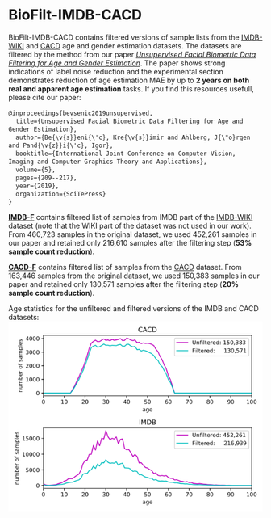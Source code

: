 # BioFilt-IMDB-CACD

BioFilt-IMDB-CACD contains filtered versions of sample lists from the [IMDB-WIKI](https://data.vision.ee.ethz.ch/cvl/rrothe/imdb-wiki/) and [CACD](http://bcsiriuschen.github.io/CARC/) age and gender estimation datasets. The datasets are filtered by the method from our paper [*Unsupervised Facial Biometric Data Filtering for Age and Gender Estimation*](http://www.insticc.org/Primoris/Resources/PaperPdf.ashx?idPaper=72572). The paper shows strong indications of label noise reduction and the experimental section demonstrates reduction of age estimation MAE by up to **2 years on both real and apparent age estimation** tasks. If you find this resources usefull, please cite our paper:
```
@inproceedings{bevsenic2019unsupervised,
  title={Unsupervised Facial Biometric Data Filtering for Age and Gender Estimation},
  author={Be{\v{s}}eni{\'c}, Kre{\v{s}}imir and Ahlberg, J{\"o}rgen and Pand{\v{z}}i{\'c}, Igor},
  booktitle={International Joint Conference on Computer Vision, Imaging and Computer Graphics Theory and Applications},
  volume={5},
  pages={209--217},
  year={2019},
  organization={SciTePress}
}

```

[**IMDB-F**](https://github.com/kbesenic/BioFilt-IMDB-CACD/blob/master/IMDB-F.txt) contains filtered list of samples from IMDB part of the [IMDB-WIKI](https://data.vision.ee.ethz.ch/cvl/rrothe/imdb-wiki/) dataset (note that the WIKI part of the dataset was not used in our work). From 460,723 samples in the original dataset, we used 452,261 samples in our paper and retained only 216,610 samples after the filtering step (**53% sample count reduction**).

[**CACD-F**](https://github.com/kbesenic/BioFilt-IMDB-CACD/blob/master/CACD-F.txt) contains filtered list of samples from the [CACD](http://bcsiriuschen.github.io/CARC/) dataset. From 163,446 samples from the original dataset, we used 150,383 samples in our paper and retained only 130,571 samples after the filtering step (**20% sample count reduction**).

Age statistics for the unfiltered and filtered versions of the IMDB and CACD datasets:
![filtering_stats](https://github.com/kbesenic/BioFilt-IMDB-CACD/blob/master/filtering_stats.png) 
